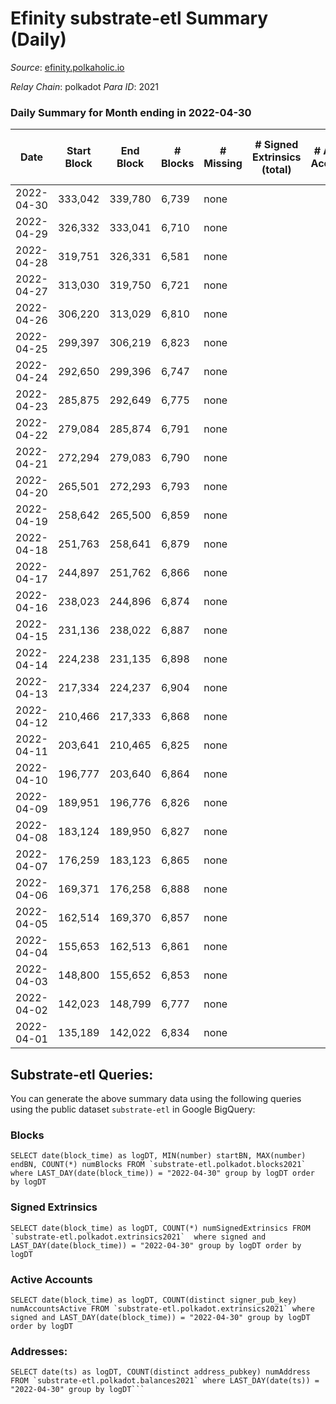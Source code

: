 # Efinity substrate-etl Summary (Daily)

_Source_: [efinity.polkaholic.io](https://efinity.polkaholic.io)

*Relay Chain*: polkadot
*Para ID*: 2021



### Daily Summary for Month ending in 2022-04-30


| Date | Start Block | End Block | # Blocks | # Missing | # Signed Extrinsics (total) | # Active Accounts | # Addresses with Balances | # Events | # Transfers | # XCM Transfers In | # XCM Transfers Out |
| ---- | ----------- | --------- | -------- | --------- | --------------------------- | ----------------- | ------------------------- | -------- | ----------- | ------------------ | ------------------- |
| 2022-04-30 | 333,042 | 339,780 | 6,739 | none  |  |  | 3 | 20,250 |   |   |   |
| 2022-04-29 | 326,332 | 333,041 | 6,710 | none  |  |  | 3 | 20,166 |   |   |   |
| 2022-04-28 | 319,751 | 326,331 | 6,581 | none  |  |  | 3 | 19,776 |   |   |   |
| 2022-04-27 | 313,030 | 319,750 | 6,721 | none  |  |  | 3 | 20,196 |   |   |   |
| 2022-04-26 | 306,220 | 313,029 | 6,810 | none  |  |  | 3 | 20,463 |   |   |   |
| 2022-04-25 | 299,397 | 306,219 | 6,823 | none  |  |  | 3 | 20,505 |   |   |   |
| 2022-04-24 | 292,650 | 299,396 | 6,747 | none  |  |  | 3 | 20,274 |   |   |   |
| 2022-04-23 | 285,875 | 292,649 | 6,775 | none  |  |  | 3 | 20,358 |   |   |   |
| 2022-04-22 | 279,084 | 285,874 | 6,791 | none  |  |  | 3 | 20,406 |   |   |   |
| 2022-04-21 | 272,294 | 279,083 | 6,790 | none  |  |  | 3 | 20,406 |   |   |   |
| 2022-04-20 | 265,501 | 272,293 | 6,793 | none  |  |  | 3 | 20,412 |   |   |   |
| 2022-04-19 | 258,642 | 265,500 | 6,859 | none  |  |  | 3 | 20,610 |   |   |   |
| 2022-04-18 | 251,763 | 258,641 | 6,879 | none  |  |  | 3 | 20,673 |   |   |   |
| 2022-04-17 | 244,897 | 251,762 | 6,866 | none  |  |  | 3 | 20,631 |   |   |   |
| 2022-04-16 | 238,023 | 244,896 | 6,874 | none  |  |  | 3 | 20,658 |   |   |   |
| 2022-04-15 | 231,136 | 238,022 | 6,887 | none  |  |  | 3 | 20,694 |   |   |   |
| 2022-04-14 | 224,238 | 231,135 | 6,898 | none  |  |  | 3 | 20,730 |   |   |   |
| 2022-04-13 | 217,334 | 224,237 | 6,904 | none  |  |  | 3 | 20,745 |   |   |   |
| 2022-04-12 | 210,466 | 217,333 | 6,868 | none  |  |  | 3 | 20,640 |   |   |   |
| 2022-04-11 | 203,641 | 210,465 | 6,825 | none  |  |  | 3 | 20,508 |   |   |   |
| 2022-04-10 | 196,777 | 203,640 | 6,864 | none  |  |  | 3 | 20,628 |   |   |   |
| 2022-04-09 | 189,951 | 196,776 | 6,826 | none  |  |  | 3 | 20,511 |   |   |   |
| 2022-04-08 | 183,124 | 189,950 | 6,827 | none  |  |  | 3 | 20,514 |   |   |   |
| 2022-04-07 | 176,259 | 183,123 | 6,865 | none  |  |  | 3 | 20,631 |   |   |   |
| 2022-04-06 | 169,371 | 176,258 | 6,888 | none  |  |  | 3 | 20,697 |   |   |   |
| 2022-04-05 | 162,514 | 169,370 | 6,857 | none  |  |  | 3 | 20,607 |   |   |   |
| 2022-04-04 | 155,653 | 162,513 | 6,861 | none  |  |  | 3 | 20,616 |   |   |   |
| 2022-04-03 | 148,800 | 155,652 | 6,853 | none  |  |  | 3 | 20,595 |   |   |   |
| 2022-04-02 | 142,023 | 148,799 | 6,777 | none  |  |  | 3 | 20,364 |   |   |   |
| 2022-04-01 | 135,189 | 142,022 | 6,834 | none  |  |  | 3 | 20,535 |   |   |   |

## Substrate-etl Queries:
You can generate the above summary data using the following queries using the public dataset `substrate-etl` in Google BigQuery:


### Blocks
```
SELECT date(block_time) as logDT, MIN(number) startBN, MAX(number) endBN, COUNT(*) numBlocks FROM `substrate-etl.polkadot.blocks2021`  where LAST_DAY(date(block_time)) = "2022-04-30" group by logDT order by logDT
```


### Signed Extrinsics
```
SELECT date(block_time) as logDT, COUNT(*) numSignedExtrinsics FROM `substrate-etl.polkadot.extrinsics2021`  where signed and LAST_DAY(date(block_time)) = "2022-04-30" group by logDT order by logDT
```


### Active Accounts
```
SELECT date(block_time) as logDT, COUNT(distinct signer_pub_key) numAccountsActive FROM `substrate-etl.polkadot.extrinsics2021` where signed and LAST_DAY(date(block_time)) = "2022-04-30" group by logDT order by logDT
```


### Addresses:
```
SELECT date(ts) as logDT, COUNT(distinct address_pubkey) numAddress FROM `substrate-etl.polkadot.balances2021` where LAST_DAY(date(ts)) = "2022-04-30" group by logDT```

